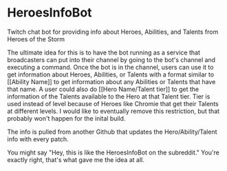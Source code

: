 # HeroesInfoBot
Twitch chat bot for providing info about Heroes, Abilities, and Talents from Heroes of the Storm

The ultimate idea for this is to have the bot running as a service that broadcasters can put into their channel by going to the bot's channel and executing a command.
Once the bot is in the channel, users can use it to get information about Heroes, Abilities, or Talents with a format similar to [[Ability Name]] to get information about any Abilities or Talents that have that name. A user could also do [[Hero Name/Talent tier]] to get the information of the Talents available to the Hero at that Talent tier. Tier is used instead of level because of Heroes like Chromie that get their Talents at different levels. I would like to eventually remove this restriction, but that probably won't happen for the inital build.

The info is pulled from another Github that updates the Hero/Ability/Talent info with every patch.

You might say "Hey, this is like the HeroesInfoBot on the subreddit." You're exactly right, that's what gave me the idea at all.
